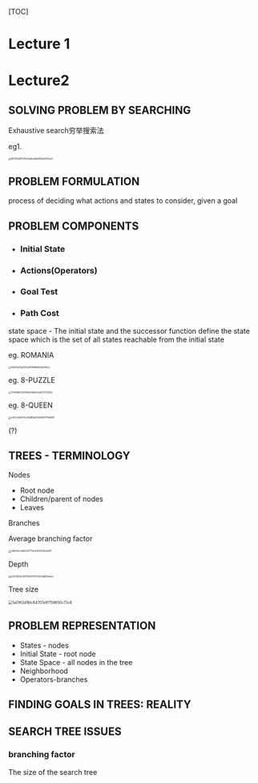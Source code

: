 [TOC]





# Lecture 1





# Lecture2

## SOLVING PROBLEM BY SEARCHING

Exhaustive search穷举搜索法

eg1. 

<img src="C:\Users\HP\AppData\Local\Temp\WeChat Files\8f076e8f574526d6cb8b456a4501ee3.png" alt="8f076e8f574526d6cb8b456a4501ee3" style="zoom:33%;" />

## PROBLEM FORMULATION

 process of deciding what actions and states to consider, given a goal

## PROBLEM COMPONENTS

- ### Initial State

- ### Actions(Operators)

- ### Goal Test 

- ### Path  Cost

state space -  The initial state and the successor function define the state space which is the set of all states reachable from the initial state



eg. ROMANIA

<img src="C:\Users\HP\AppData\Local\Temp\WeChat Files\0fd35ef1a1325ef61ff46b863a559c2.png" alt="0fd35ef1a1325ef61ff46b863a559c2" style="zoom:33%;" />

eg. 8-PUZZLE

<img src="C:\Users\HP\AppData\Local\Temp\WeChat Files\7f3b18b530090a50bb633a531172662.png" alt="7f3b18b530090a50bb633a531172662" style="zoom:33%;" />

eg. 8-QUEEN

<img src="C:\Users\HP\AppData\Local\Temp\WeChat Files\e45c2de043c28d99e624c864f79b469.png" alt="e45c2de043c28d99e624c864f79b469" style="zoom:33%;" />

(?)

## TREES - TERMINOLOGY

Nodes

- Root node
- Children/parent of nodes
- Leaves

Branches

Average branching factor

<img src="C:\Users\HP\AppData\Local\Temp\WeChat Files\e8bcfeccdd1e2077ee1c824e5b2ad01.png" alt="e8bcfeccdd1e2077ee1c824e5b2ad01" style="zoom:33%;" />

Depth

<img src="C:\Users\HP\AppData\Local\Temp\WeChat Files\b357d0dc28750fd7917042c9a654eed.png" alt="b357d0dc28750fd7917042c9a654eed" style="zoom:33%;" />

Tree size 

<img src="C:\Users\HP\AppData\Local\Temp\WeChat Files\1a01ff2d16fc64707e91758650c73c6.png" alt="1a01ff2d16fc64707e91758650c73c6" style="zoom:50%;" />

## PROBLEM REPRESENTATION

- States - nodes
- Initial State - root node
- State Space - all nodes in the tree
- Neighborhood
- Operators-branches

## FINDING GOALS IN TREES: REALITY

## SEARCH TREE ISSUES

### branching factor

The size of the search tree

